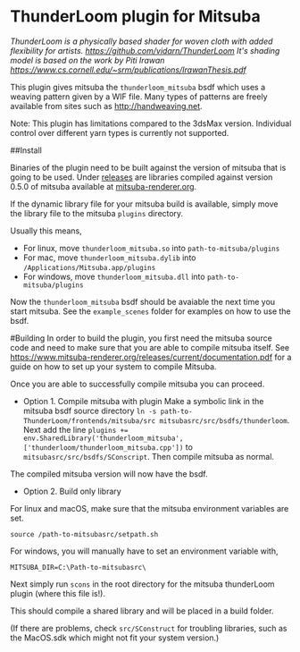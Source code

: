 ThunderLoom plugin for Mitsuba
===
*ThunderLoom is a physically based shader for woven cloth with added flexibility for artists. https://github.com/vidarn/ThunderLoom*
*It's shading model is based on the work by Piti Irawan https://www.cs.cornell.edu/~srm/publications/IrawanThesis.pdf*

This plugin gives mitsuba the `thunderloom_mitsuba` bsdf which uses a weaving pattern given by a WIF file. Many types of patterns are freely available from sites such as http://handweaving.net.

Note: This plugin has limitations compared to the 3dsMax version. Individual control over different yarn types is currently not supported.

##Install

Binaries of the plugin need to be built against the version of mitsuba that is going to be used.
Under [releases](https://github.com/vidarn/ThunderLoom/releases) are libraries 
compiled against version 0.5.0 of mitsuba available at [mitsuba-renderer.org](mitsuba-renderer.org).


If the dynamic library file for your mitsuba build is available,
simply move the library file to the mitsuba `plugins` directory. 

Usually this means,

* For linux, move `thunderloom_mitsuba.so` into `path-to-mitsuba/plugins`
* For mac, move `thunderloom_mitsuba.dylib` into `/Applications/Mitsuba.app/plugins`
* For windows, move `thunderloom_mitsuba.dll` into `path-to-mitsuba/plugins`

Now the `thunderloom_mitsuba` bsdf should be avaiable the next time you start mitsuba. See the `example_scenes` folder for examples on how to use the bsdf.


#Building
In order to build the plugin, you first need the mitsuba source code and need to make sure that you are able to compile mitsuba itself. See https://www.mitsuba-renderer.org/releases/current/documentation.pdf for a guide on how to set up your system to compile Mitsuba. 

Once you are able to successfully compile mitsuba you can proceed.

* Option 1. Compile mitsuba with plugin
Make a symbolic link in the mitsuba bsdf source directory `ln -s path-to-ThunderLoom/frontends/mitsuba/src mitsubasrc/src/bsdfs/thunderloom`.
Next add the line `plugins += env.SharedLibrary('thunderloom_mitsuba', ['thunderloom/thunderloom_mitsuba.cpp'])` to `mitsubasrc/src/bsdfs/SConscript`. Then compile mitsuba as normal. 


The compiled mitsuba version will now have the bsdf.

* Option 2. Build only library

For linux and macOS, make sure that the mitsuba environment variables are set. 
```
source /path-to-mitsubasrc/setpath.sh
``` 

For windows, you will manually have to set an environment variable with,
```
MITSUBA_DIR=C:\Path-to-mitsubasrc\
```

Next simply run `scons` in the root directory for the mitsuba thunderLoom plugin (where this file is!).

This should compile a shared library and will be placed in a build folder.

(If there are problems, check `src/SConstruct` for troubling libraries, such as the MacOS.sdk which might not fit your system version.)
